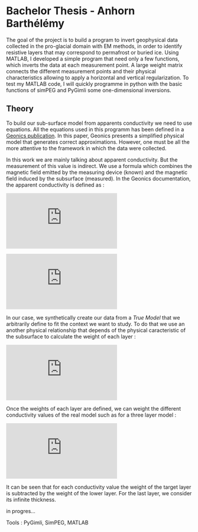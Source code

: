 # Bachelor Thesis - Anhorn Barthélémy

The goal of the project is to build a program to invert geophysical data collected in the pro-glacial domain with EM methods, in order to identify resistive layers that may correspond to permafrost or buried ice. Using MATLAB, I developed a simple program that need only a few functions, which inverts the data at each measurement point. A large weight matrix connects the different measurement points and their physical characteristics allowing to apply a horizontal and vertical regularization. To test my MATLAB code, I will quickly programme in python with the basic functions of simPEG and PyGimli some one-dimensional inversions. 

## Theory

To build our sub-surface model from apparents conductivity we need to use equations. All the equations used in this programm has been defined in a [Geonics publication](http://www.geonics.com/pdfs/technicalnotes/tn6.pdf). In this paper, Geonics presents a simplified physical model that generates correct approximations. However, one must be all the more attentive to the framework in which the data were collected. 

In this work we are mainly talking about apparent conductivity. But the measurement of this value is indirect. We use a formula which combines the magnetic field emitted by the measuring device (known) and the magnetic field induced by the subsurface (measured). In the Geonics documentation, the apparent conductivity is defined as :

![sigma_a equation](https://latex.codecogs.com/gif.latex?%5Csigma_a%20%3D%20%5Cfrac%7B4%7D%7B%5Comega%20%5Cmu_0%20s%5E2%7D%20%5Cfrac%7BH_s%7D%7BH_p%7D)

![sigma_ a equation description](https://latex.codecogs.com/gif.latex?%5C%5C%20H_s%20%3D%20%5Ctextrm%7Bsecondary%20magnetic%20fiedl%20at%20the%20reciever%20coil%7D%20%5C%5C%20H_b%20%3D%20%5Ctextrm%7Bprimary%20magnetic%20filed%20at%20the%20reciever%20coil%7D%20%5C%5C%20%5Comega%3D%202%5Cpi%20f%20%5C%5C%20f%20%3D%20%5Ctextrm%7Bfrequency%20%5BHz%5D%7D%5C%5C%20%5Cmu_0%20%3D%20%5Ctextrm%7Bpermeability%20of%20free%20space%7D%5C%5C%20s%20%3D%20%5Ctextrm%7Bintercoil%20spacing%20%5Bm%5D%7D)

In our case, we synthetically create our data from a *True Model* that we arbitrarily define to fit the context we want to study. To do that we use an another physical relationship that depends of the physical caracteristic of the subsurface to calculate the weight of each layer :

![weight function](https://latex.codecogs.com/gif.latex?%5C%5C%20R_V%28z%29%20%3D%20%5Cfrac%7B1%7D%7B%284z%5E2&plus;1%29%5E%7B%5Cfrac%7B1%7D%7B2%7D%7D%7D%5C%5C%20R_H%28z%29%20%3D%20%5Csqrt%7B4z%5E2&plus;1%7D%20-%202z%5C%5C%20%5C%5C%20z%20%3D%20%5Cfrac%7Bz_%7Btop%7D%7D%7Bs%7D%5C%5C%20z_%7Btop%7D%20%3D%20%5Ctextrm%7Bvertical%20coordinate%20of%20the%20top%20of%20the%20layer%7D)

Once the weights of each layer are defined, we can weight the different conductivity values of the real model such as for a three layer model :

![weight tot](https://latex.codecogs.com/gif.latex?%5Csigma_a%20%3D%20%5Csigma_1%5B1-R%28z_1%29%5D%20&plus;%20%5Csigma_2%5BR%28z_1%29-R%28z_2%29%5D%20&plus;%20%5Csigma_3%20R%28z_2%29)

It can be seen that for each conductivity value the weight of the target layer is subtracted by the weight of the lower layer. For the last layer, we consider its infinite thickness.



in progres...



Tools : PyGimli, SimPEG, MATLAB
